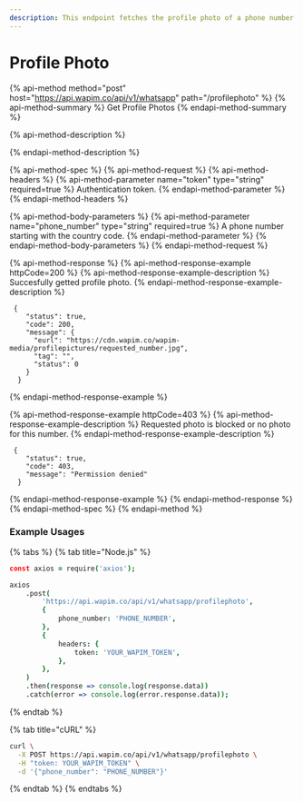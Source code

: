 ```yaml
---
description: This endpoint fetches the profile photo of a phone number.
---
```


# Profile Photo

{% api-method method="post" host="https://api.wapim.co/api/v1/whatsapp" path="/profilephoto" %}
{% api-method-summary %}
Get Profile Photos
{% endapi-method-summary %}

{% api-method-description %}

{% endapi-method-description %}

{% api-method-spec %}
{% api-method-request %}
{% api-method-headers %}
{% api-method-parameter name="token" type="string" required=true %}
Authentication token.
{% endapi-method-parameter %}
{% endapi-method-headers %}

{% api-method-body-parameters %}
{% api-method-parameter name="phone\_number" type="string" required=true %}
A phone number starting with the country code.
{% endapi-method-parameter %}
{% endapi-method-body-parameters %}
{% endapi-method-request %}

{% api-method-response %}
{% api-method-response-example httpCode=200 %}
{% api-method-response-example-description %}
Succesfully getted profile photo.
{% endapi-method-response-example-description %}

```text
 {
    "status": true,
    "code": 200,
    "message": {
      "eurl": "https://cdn.wapim.co/wapim-media/profilepictures/requested_number.jpg",
      "tag": "",
      "status": 0
    }
  }
```
{% endapi-method-response-example %}

{% api-method-response-example httpCode=403 %}
{% api-method-response-example-description %}
Requested photo is blocked or no photo for this number.
{% endapi-method-response-example-description %}

```text
 {
    "status": true,
    "code": 403,
    "message": "Permission denied"
  }
```
{% endapi-method-response-example %}
{% endapi-method-response %}
{% endapi-method-spec %}
{% endapi-method %}

### Example Usages

{% tabs %}
{% tab title="Node.js" %}
```coffeescript
const axios = require('axios');

axios
	.post(
		'https://api.wapim.co/api/v1/whatsapp/profilephoto',
		{
			phone_number: 'PHONE_NUMBER',
		},
		{
			headers: {
				token: 'YOUR_WAPIM_TOKEN',
			},
		},
	)
	.then(response => console.log(response.data))
	.catch(error => console.log(error.response.data));
```
{% endtab %}

{% tab title="cURL" %}
```bash
curl \
  -X POST https://api.wapim.co/api/v1/whatsapp/profilephoto \
  -H "token: YOUR_WAPIM_TOKEN" \
  -d '{"phone_number": "PHONE_NUMBER"}'
```
{% endtab %}
{% endtabs %}

